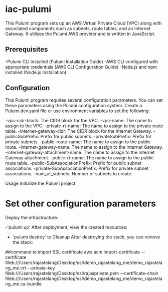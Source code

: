 # iac-pulumi

This Pulumi program sets up an AWS Virtual Private Cloud (VPC) along with associated components such as subnets, route tables, and an Internet Gateway. It utilizes the Pulumi AWS provider and is written in JavaScript.

## Prerequisites

-Pulumi CLI installed (Pulumi Installation Guide)
-AWS CLI configured with appropriate credentials (AWS CLI Configuration Guide)
-Node.js and npm installed (Node.js Installation)

## Configuration

This Pulumi program requires several configuration parameters. You can set these parameters using the Pulumi configuration system. Create a Pulumi.dev.yaml file or use environment variables to set the following:

-vpc-cidr-block: The CIDR block for the VPC.
-vpc-name: The name to assign to the VPC.
-private-rt-name: The name to assign to the private route table.
-internet-gateway-cidr: The CIDR block for the Internet Gateway.
-publicSubPrefix: Prefix for public subnets.
-privateSubPrefix: Prefix for private subnets.
-public-route-name: The name to assign to the public route.
-internet-gateway-name: The name to assign to the Internet Gateway.
-internet-gateway-attachment-name: The name to assign to the Internet Gateway attachment.
-public-rt-name: The name to assign to the public route table.
-public-SubAssociationPrefix: Prefix for public subnet associations.
-private-SubAssociationPrefix: Prefix for private subnet associations.
-num_of_subnets: Number of subnets to create.

Usage
Initialize the Pulumi project:

# Set other configuration parameters

Deploy the infrastructure:

-'pulumi up'
After deployment, view the created resources:

- 'pulumi destroy' to Cleanup
  After destroying the stack, you can remove the stack:

##command to import SSL certificate
aws acm import-certificate --certificate fileb:///Users/rajastelang/Desktop/ssl/demo_rajastelang_me/demo_rajastelang_me.crt --private-key fileb:///Users/rajastelang/Desktop/ssl/rajasprivate.pem --certificate-chain fileb:///Users/rajastelang/Desktop/ssl/demo_rajastelang_me/demo_rajastelang_me.ca-bundle
